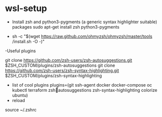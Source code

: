 # wsl-setup

- Install zsh and python3-pygments (a generic syntax highlighter suitable) packages
sudo apt-get install zsh python3-pygments

- sh -c "$(wget https://raw.github.com/ohmyzsh/ohmyzsh/master/tools
/install.sh -O -)"

-Useful plugins

git clone https://github.com/zsh-users/zsh-autosuggestions.git 
$ZSH_CUSTOM/plugins/zsh-autosuggestions
git clone https://github.com/zsh-users/zsh-syntax-highlighting.git 
$ZSH_CUSTOM/plugins/zsh-syntax-highlighting

- list of cool plugins
plugins=(git ssh-agent docker docker-compose oc kubectl terraform zshautosuggestions zsh-syntax-highlighting colorize ubuntu)
- reload 

source ~/.zshrc
